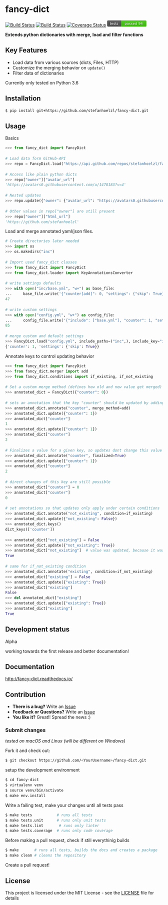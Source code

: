# fancy-dict

[![Build Status](https://travis-ci.org/stefanhoelzl/fancy-dict.svg?branch=master)](https://travis-ci.org/stefanhoelzl/fancy-dict)
[![Build Status](https://fancy-dict.readthedocs.io/en/latest/?badge=latest)](http://fancy-dict.readthedocs.io/)
[![Coverage Status](https://coveralls.io/repos/github/stefanhoelzl/fancy-dict/badge.svg?branch=master)](https://coveralls.io/github/stefanhoelzl/fancy-dict?branch=master)
[![Test Status](https://raw.githubusercontent.com/stefanhoelzl/ci-results/fancy-dict/master/tests.png)](https://github.com/stefanhoelzl/ci-results/blob/fancy-dict/master/testresults.tap)

**Extends python dictionaries with merge, load and filter functions**

## Key Features
* Load data from various sources (dicts, Files, HTTP)
* Customize the merging behavior on `update()`
* Filter data of dictionaries

Currently only tested on Python 3.6

## Installation
```bash
$ pip install git+https://github.com/stefanhoelzl/fancy-dict.git
````

## Usage
Basics
```python
>>> from fancy_dict import FancyDict

# Load data form GitHub-API
>>> repo = FancyDict.load("https://api.github.com/repos/stefanhoelzl/fancy-dict")

# Access like plain python dicts
>>> repo["owner"]["avatar_url"]
'https://avatars0.githubusercontent.com/u/1478183?v=4'

# Nested updates
>>> repo.update({"owner": {"avatar_url": "https://avatars0.githubusercontent.com/u/254659"}})

# Other values in repo["owner"] are still present
>>> repo["owner"]["html_url"]
'https://github.com/stefanhoelzl'

```
Load and merge annotated yaml/json files.
```python
# Create directories later needed
>>> import os
>>> os.makedirs("inc")

# Import used fancy_dict classes
>>> from fancy_dict import FancyDict
>>> from fancy_dict.loader import KeyAnnotationsConverter

# write settings defaults
>>> with open("inc/base.yml", "w+") as base_file:
...     base_file.write('{"counter[add]": 0, "settings": {"skip": True}}')
47

# write custom settings
>>> with open("config.yml", "w+") as config_file:
...     config_file.write('{"include": ["base.yml"], "counter": 1, "settings": {"+skip": False, "?merge": True}}')
85

# merge custom and default settings
>>> FancyDict.load("config.yml", include_paths=("inc",), include_key="include", annotations_decoder=KeyAnnotationsConverter)
{'counter': 1, 'settings': {'skip': True}}

```

Annotate keys to control updating behavior
```python
>>> from fancy_dict import FancyDict
>>> from fancy_dict.merger import add
>>> from fancy_dict.conditions import if_existing, if_not_existing

# Set a custom merge method (defines how old and new value get merged)
>>> annotated_dict = FancyDict({"counter": 0})

# sets an annotation that the key "counter" should be updated by adding old and new value
>>> annotated_dict.annotate("counter", merge_method=add)
>>> annotated_dict.update({"counter": 1})
>>> annotated_dict["counter"]
1
>>> annotated_dict.update({"counter": 1})
>>> annotated_dict["counter"]
2

# Finalizes a value for a given key, so updates dont change this value
>>> annotated_dict.annotate("counter", finalized=True)
>>> annotated_dict.update({"counter": 1})
>>> annotated_dict["counter"]
2

# direct changes of this key are still possible
>>> annotated_dict["counter"] = 0
>>> annotated_dict["counter"]
0

# set annotations so that updates only apply under certain conditions
>>> annotated_dict.annotate("not_existing", condition=if_existing)
>>> annotated_dict.update({"not_existing": False})
>>> annotated_dict.keys()
dict_keys(['counter'])

>>> annotated_dict["not_existing"] = False
>>> annotated_dict.update({"not_existing": True})
>>> annotated_dict["not_existing"]  # value was updated, because it was existing before
True

# same for if_not_existing condition
>>> annotated_dict.annotate("existing", condition=if_not_existing)
>>> annotated_dict["existing"] = False
>>> annotated_dict.update({"existing": True})
>>> annotated_dict["existing"]
False
>>> del annotated_dict["existing"]
>>> annotated_dict.update({"existing": True})
>>> annotated_dict["existing"]
True

```
## Development status
Alpha

working towards the first release and better documentation!

## Documentation
http://fancy-dict.readthedocs.io/

## Contribution
* **There is a bug?** Write an [Issue](https://github.com/stefanhoelzl/fancy-dict/issues)
* **Feedback or Questions?** Write an [Issue](https://github.com/stefanhoelzl/fancy-dict/issues)
* **You like it?** Great!! Spread the news :)

### Submit changes
_tested on macOS and Linux (will be different on Windows)_

Fork it and check out:
``` bash
$ git checkout https://github.com/<YourUsername>/fancy-dict.git
```
setup the development environment
```bash
$ cd fancy-dict
$ virtualenv venv
$ source venv/bin/activate
$ make env.install
```
Write a failing test, make your changes until all tests pass
```bash
$ make tests           # runs all tests
$ make tests.unit      # runs only unit tests
$ make tests.lint       # runs only linter
$ make tests.coverage  # runs only code coverage
```
Before making a pull request, check if still everythinig builds
```bash
$ make       # runs all tests, builds the docs and creates a package
$ make clean # cleans the repository
```
Create a pull request!

## License
This project is licensed under the MIT License - see the [LICENSE](https://github.com/stefanhoelzl/fancy-dict/blob/master/LICENSE) file for details
